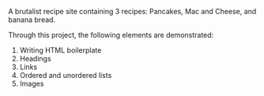 A brutalist recipe site containing 3 recipes: Pancakes, Mac and Cheese, and banana bread.

Through this project, the following elements are demonstrated:
1) Writing HTML boilerplate
2) Headings
3) Links
4) Ordered and unordered lists
5) Images